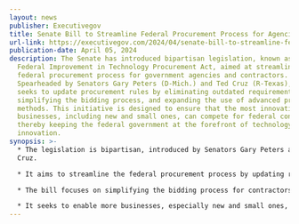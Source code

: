 ```yaml
---
layout: news
publisher: Executivegov
title: Senate Bill to Streamline Federal Procurement Process for Agencies, Contractors
url-link: https://executivegov.com/2024/04/senate-bill-to-streamline-federal-procurement-process-for-agencies-contractors/
publication-date: April 05, 2024
description: The Senate has introduced bipartisan legislation, known as the
  Federal Improvement in Technology Procurement Act, aimed at streamlining the
  federal procurement process for government agencies and contractors.
  Spearheaded by Senators Gary Peters (D-Mich.) and Ted Cruz (R-Texas), the bill
  seeks to update procurement rules by eliminating outdated requirements,
  simplifying the bidding process, and expanding the use of advanced procurement
  methods. This initiative is designed to ensure that the most innovative
  businesses, including new and small ones, can compete for federal contracts,
  thereby keeping the federal government at the forefront of technology and
  innovation.
synopsis: >-
  * The legislation is bipartisan, introduced by Senators Gary Peters and Ted
  Cruz.

  * It aims to streamline the federal procurement process by updating rules and removing obsolete requirements.

  * The bill focuses on simplifying the bidding process for contractors and expanding the use of advanced procurement methods.

  * It seeks to enable more businesses, especially new and small ones, to compete for federal contracts, promoting innovation and efficiency.
---
```

